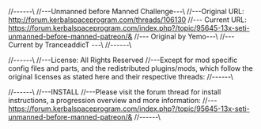 //------\\
//---Unmanned before Manned Challenge---\\
//---Original URL: http://forum.kerbalspaceprogram.com/threads/106130
//--- Current URL: https://forum.kerbalspaceprogram.com/index.php?/topic/95645-13x-seti-unmanned-before-manned-patreon/&
//--- Original by Yemo---\\
//--- Current by TranceaddicT ---\\
//------\\

//------\\
//---License: All Rights Reserved
//---Except for mod specific config files and parts, and the redistributed plugins/mods, which follow the original licenses as stated here and their respective threads:
//------\\

//------\\
//---INSTALL
//---Please visit the forum thread for install instructions, a progression overview and more information:
//---https://forum.kerbalspaceprogram.com/index.php?/topic/95645-13x-seti-unmanned-before-manned-patreon/& 
//------\\
